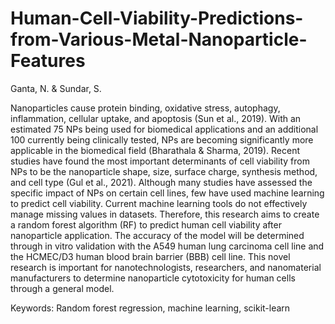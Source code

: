 # Human-Cell-Viability-Predictions-from-Various-Metal-Nanoparticle-Features
Ganta, N. & Sundar, S.

Nanoparticles cause protein binding, oxidative stress, autophagy, inflammation, cellular uptake, and apoptosis (Sun et al., 2019). With an estimated 75 NPs being used for biomedical applications and an additional 100 currently being clinically tested, NPs are becoming significantly more applicable in the biomedical field (Bharathala & Sharma, 2019). Recent studies have found the most important determinants of cell viability from NPs to be the nanoparticle shape, size, surface charge, synthesis method, and cell type (Gul et al., 2021). Although many studies have assessed the specific impact of NPs on certain cell lines, few have used machine learning to predict cell viability. Current machine learning tools do not effectively manage missing values in datasets. Therefore, this research aims to create a random forest algorithm (RF) to predict human cell viability after nanoparticle application. The accuracy of the model will be determined through in vitro validation with the A549 human lung carcinoma cell line and the HCMEC/D3 human blood brain barrier (BBB) cell line.  This novel research is important for nanotechnologists, researchers, and nanomaterial manufacturers to determine nanoparticle cytotoxicity for human cells through a general model. 

Keywords: Random forest regression, machine learning, scikit-learn

